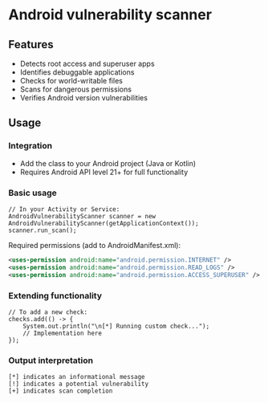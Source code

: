 # Android vulnerability scanner

## Features

* Detects root access and superuser apps
* Identifies debuggable applications
* Checks for world-writable files
* Scans for dangerous permissions
* Verifies Android version vulnerabilities

## Usage

### Integration

* Add the class to your Android project (Java or Kotlin)
* Requires Android API level 21+ for full functionality

### Basic usage

```
// In your Activity or Service:
AndroidVulnerabilityScanner scanner = new AndroidVulnerabilityScanner(getApplicationContext());
scanner.run_scan();
```

Required permissions (add to AndroidManifest.xml):

```xml
<uses-permission android:name="android.permission.INTERNET" />
<uses-permission android:name="android.permission.READ_LOGS" />
<uses-permission android:name="android.permission.ACCESS_SUPERUSER" />
```

### Extending functionality

```
// To add a new check:
checks.add(() -> {
    System.out.println("\n[*] Running custom check...");
    // Implementation here
});
```

### Output interpretation

```
[*] indicates an informational message
[!] indicates a potential vulnerability
[+] indicates scan completion
```

